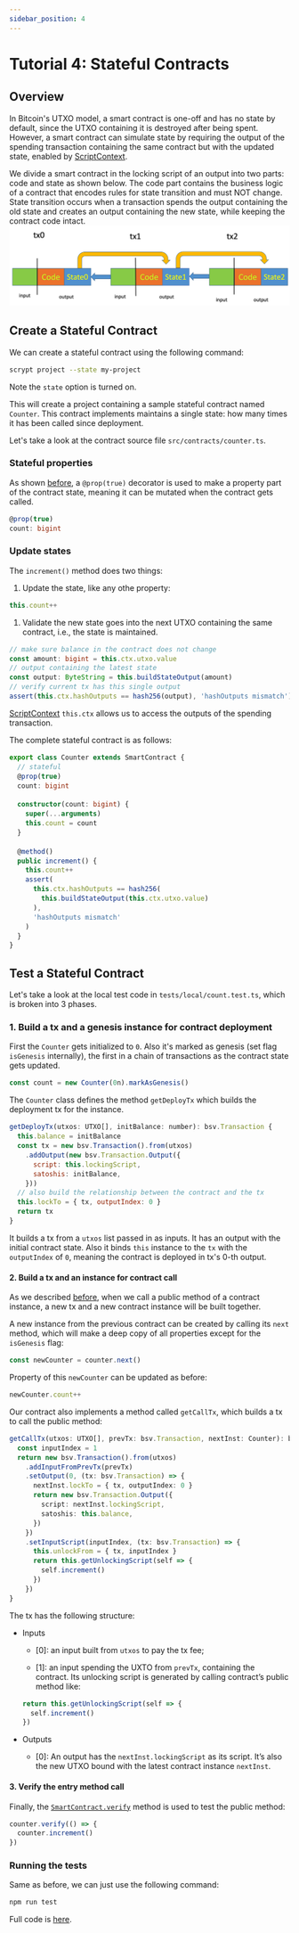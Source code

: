 ```yaml
---
sidebar_position: 4
---
```


# Tutorial 4: Stateful Contracts

## Overview

In Bitcoin's UTXO model, a smart contract is one-off and has no state by default, since the UTXO containing it is destroyed after being spent. However, a smart contract can simulate state by requiring 
the output of the spending transaction containing the same contract but with the updated state, enabled by [ScriptContext](../getting-started/what-is-scriptcontext.md).

We divide a smart contract in the locking script of an output into two parts: code and state as shown below. The code part contains the business logic of a contract that encodes rules for state transition and must NOT change. State transition occurs when a transaction spends the output containing the old state and creates an output containing the new state, while keeping the contract code intact.
![](../../static/img/state.jpg)

## Create a Stateful Contract

We can create a stateful contract using the following command:

```sh
scrypt project --state my-project
```

Note the `state` option is turned on.

This will create a project containing a sample stateful contract named `Counter`. This contract implements maintains a single state: how many times it has been called since deployment.

Let's take a look at the contract source file `src/contracts/counter.ts`.

### Stateful properties
As shown [before](../getting-started/how-to-write-a-contract.md#properties), a `@prop(true)` decorator is used to make a property part of the contract state, meaning it can be mutated when the contract gets called.

```ts
@prop(true)
count: bigint
```

### Update states

The `increment()` method does two things:

1. Update the state, like any othe property:

```js
this.count++
```

1. Validate the new state goes into the next UTXO containing the same contract, i.e., the state is maintained.

```ts
// make sure balance in the contract does not change
const amount: bigint = this.ctx.utxo.value
// output containing the latest state
const output: ByteString = this.buildStateOutput(amount)
// verify current tx has this single output
assert(this.ctx.hashOutputs == hash256(output), 'hashOutputs mismatch')
```

[ScriptContext](../getting-started/what-is-scriptcontext.md) `this.ctx` allows us to access the outputs of the spending transaction.


The complete stateful contract is as follows:

```ts
export class Counter extends SmartContract {
  // stateful
  @prop(true)
  count: bigint

  constructor(count: bigint) {
    super(...arguments)
    this.count = count
  }

  @method()
  public increment() {
    this.count++
    assert(
      this.ctx.hashOutputs == hash256(
        this.buildStateOutput(this.ctx.utxo.value)
      ),
      'hashOutputs mismatch'
    )
  }
}
```

## Test a Stateful Contract
Let's take a look at the local test code in `tests/local/count.test.ts`, which is broken into 3 phases.

### 1. Build a tx and a genesis instance for contract deployment

First the `Counter` gets initialized to `0`. Also it's marked as genesis (set flag `isGenesis` internally), the first in a chain of transactions as the contract state gets updated.

```js
const count = new Counter(0n).markAsGenesis()
``` 

The `Counter` class defines the method `getDeployTx` which builds the deployment tx for the instance.

```js
getDeployTx(utxos: UTXO[], initBalance: number): bsv.Transaction {
  this.balance = initBalance
  const tx = new bsv.Transaction().from(utxos)
    .addOutput(new bsv.Transaction.Output({
      script: this.lockingScript,
      satoshis: initBalance,
    }))
  // also build the relationship between the contract and the tx
  this.lockTo = { tx, outputIndex: 0 }
  return tx
}
```

It builds a tx from a `utxos` list passed in as inputs. It has an output with the initial contract state. Also it binds `this` instance to the `tx` with the `outputIndex` of `0`, meaning the contract is deployed in tx's 0-th output.

#### 2. Build a tx and an instance for contract call

As we described [before](../getting-started/how-to-deploy-and-call-a-contract#concepts), when we call a public method of a contract instance, a new tx and a new contract instance will be built together.

A new instance from the previous contract can be created by calling its `next` method, which will make a deep copy of all properties except for the `isGenesis` flag:

```ts
const newCounter = counter.next()
```

Property of this `newCounter` can be updated as before:

```ts
newCounter.count++
```

Our contract also implements a method called `getCallTx`, which builds a tx to call the public method:

```ts
getCallTx(utxos: UTXO[], prevTx: bsv.Transaction, nextInst: Counter): bsv.Transaction {
  const inputIndex = 1
  return new bsv.Transaction().from(utxos)
    .addInputFromPrevTx(prevTx)
    .setOutput(0, (tx: bsv.Transaction) => {
      nextInst.lockTo = { tx, outputIndex: 0 }
      return new bsv.Transaction.Output({
        script: nextInst.lockingScript,
        satoshis: this.balance,
      })
    })
    .setInputScript(inputIndex, (tx: bsv.Transaction) => {
      this.unlockFrom = { tx, inputIndex }
      return this.getUnlockingScript(self => {
        self.increment()
      })
    })
}

```

The tx has the following structure:

* Inputs
	
  * [0]: an input built from `utxos` to pay the tx fee;

  * [1]: an input spending the UXTO from `prevTx`, containing the contract. Its unlocking script is generated by calling contract’s public method like:

  ```ts
  return this.getUnlockingScript(self => {
    self.increment()
  })
  ```

* Outputs

	* [0]: An output has the  `nextInst.lockingScript` as its script. It’s also the new UTXO bound with the latest contract instance `nextInst`.

#### 3. Verify the entry method call

Finally, the [`SmartContract.verify`](../getting-started/how-to-test-a-contract.md#use-smartcontactverify-method) method is used to test the public method:

```ts
counter.verify(() => {
  counter.increment()
})
```

### Running the tests

Same as before, we can just use the following command:

```sh
npm run test
```
Full code is [here](https://github.com/sCrypt-Inc/scryptTS-examples/blob/master/src/contracts/counter.ts).
